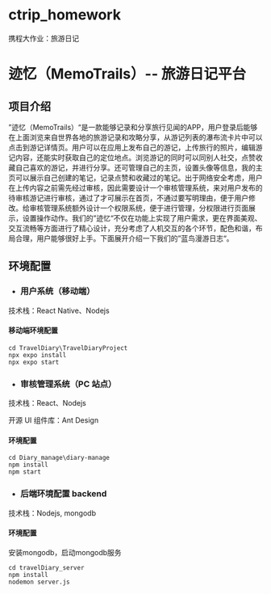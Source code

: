 # ctrip_homework
携程大作业：旅游日记

# 迹忆（MemoTrails）-- 旅游日记平台

## 项目介绍

”迹忆（MemoTrails）“是一款能够记录和分享旅行见闻的APP，用户登录后能够在上面浏览来自世界各地的旅游记录和攻略分享，从游记列表的瀑布流卡片中可以点击到游记详情页。用户可以在应用上发布自己的游记，上传旅行的照片，编辑游记内容，还能实时获取自己的定位地点。浏览游记的同时可以同别人社交，点赞收藏自己喜欢的游记，并进行分享。还可管理自己的主页，设置头像等信息，我的主页可以展示自己创建的笔记，记录点赞和收藏过的笔记。出于网络安全考虑，用户在上传内容之前需先经过审核，因此需要设计一个审核管理系统，来对用户发布的待审核游记进行审核，通过了才可展示在首页，不通过要写明理由，便于用户修改。给审核管理系统额外设计一个权限系统，便于进行管理，分权限进行页面展示，设置操作动作。我们的”迹忆“不仅在功能上实现了用户需求，更在界面美观、交互流畅等方面进行了精心设计，充分考虑了人机交互的各个环节，配色和谐，布局合理，用户能够很好上手。下面展开介绍一下我们的”蓝鸟漫游日志“。



## 环境配置

- ### 用户系统（移动端）

技术栈：React Native、Nodejs

#### 移动端环境配置 

```
cd TravelDiary\TravelDiaryProject
npx expo install
npx expo start
```

- ### 审核管理系统（PC 站点）

技术栈：React、Nodejs

开源 UI 组件库：Ant Design

#### 环境配置 

```
cd Diary_manage\diary-manage
npm install
npm start
```

- ### 后端环境配置 backend
技术栈：Nodejs, mongodb
#### 环境配置
安装mongodb，启动mongodb服务
```
cd travelDiary_server
npm install 
nodemon server.js
```

